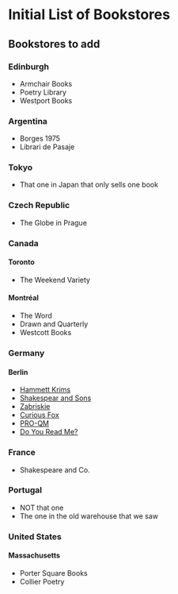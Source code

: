# Initial List of Bookstores

## Bookstores to add

### Edinburgh
- Armchair Books
- Poetry Library
- Westport Books

### Argentina

- Borges 1975
- Librari de Pasaje

### Tokyo
- That one in Japan that only sells one book

### Czech Republic
- The Globe in Prague

### Canada

#### Toronto
- The Weekend Variety

#### Montréal
- The Word
- Drawn and Quarterly
- Westcott Books

### Germany

#### Berlin

- [Hammett Krims](http://www.hammett-krimis.de/)
- [Shakespear and Sons](http://www.shakesbooks.de/)
- [Zabriskie](https://www.google.de/maps/place/Zabriskie+-+Buchladen+f%C3%BCr+Kultur+und+Natur/@52.4968402,13.422229,17z/data=!3m1!4b1!4m5!3m4!1s0x47a84fcab0d1324d:0xbd94d4076eabfa3e!8m2!3d52.496837!4d13.424423)
- [Curious Fox](http://curiousfoxbooks.com/)
- [PRO-QM](http://www.pro-qm.de/)
- [Do You Read Me?](http://www.doyoureadme.de/shop/)

### France
- Shakespeare and Co.

### Portugal
- NOT that one
- The one in the old warehouse that we saw

### United States

#### Massachusetts
- Porter Square Books
- Collier Poetry
